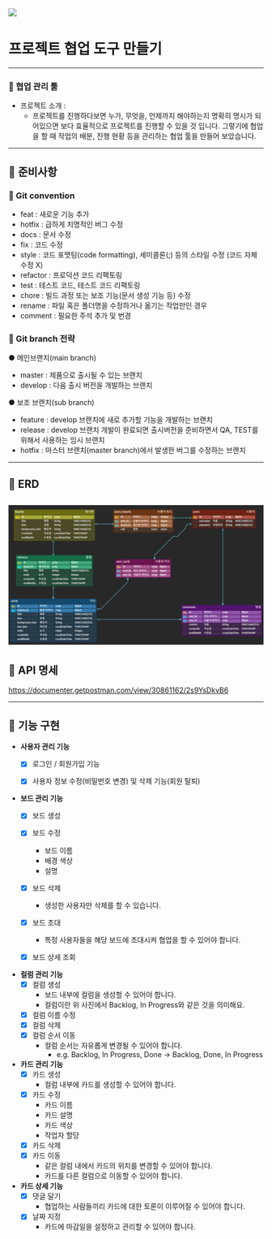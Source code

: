 <img src ="https://capsule-render.vercel.app/api?type=soft&color=6495ED&height=150&text=COLLABORATION TOOL&fontSize=70&fontColor=ffffff&animation=fadeIn"/>

# 프로젝트 협업 도구 만들기

---
### 🍄 협업 관리 툴
- 프로젝트 소개 :
  - 프로젝트를 진행하다보면 누가, 무엇을, 언제까지 해야하는지 명확히 명시가 되어있으면 보다 효율적으로 프로젝트를 진행할 수 있을 것 입니다.
    그렇기에 협업을 할 때 작업의 배분, 진행 현황 등을 관리하는 협업 툴을 만들어 보았습니다.
---
## 🍄 준비사항
### 🍄 Git convention
- feat : 새로운 기능 추가
- hotfix : 급하게 치명적인 버그 수정
- docs : 문서 수정
- fix : 코드 수정
- style : 코드 포맷팅(code formatting), 세미콜론(;) 등의 스타일 수정 (코드 자체 수정 X)
- refactor : 프로덕션 코드 리팩토링
- test : 테스트 코드, 테스트 코드 리팩토링
- chore : 빌드 과정 또는 보조 기능(문서 생성 기능 등) 수정
- rename : 파일 혹은 폴더명을 수정하거나 옮기는 작업만인 경우
- comment : 필요한 주석 추가 및 번경

### 🍄 Git branch 전략
● 메인브랜치(main branch)
- master : 제품으로 출시될 수 있는 브랜치
- develop : 다음 출시 버전을 개발하는 브랜치

● 보조 브랜치(sub branch)
- feature : develop 브랜치에 새로 추가할 기능을 개발하는 브랜치
- release : develop 브랜치 개발이 완료되면 출시버전을 준비하면서 QA, TEST를 위해서 사용하는 임시 브랜치
- hotfix : 마스터 브랜치(master branch)에서 발생한 버그를 수정하는 브랜치
---
## 🍄 ERD
![img.png](img.png)
---
## 🍄 API 명세
https://documenter.getpostman.com/view/30861162/2s9YsDkvB6

---
## 🍄 기능 구현
- **사용자 관리 기능**
    - [x]  로그인 / 회원가입 기능
    - [x]  사용자 정보 수정(비밀번호 변경) 및 삭제 기능(회원 탈퇴)


- **보드 관리 기능**
    - [x]  보드 생성
    - [x]  보드 수정
        - 보드 이름
        - 배경 색상
        - 설명
    - [x]  보드 삭제
        - 생성한 사용자만 삭제를 할 수 있습니다.
    - [x]  보드 초대
        - 특정 사용자들을 해당 보드에 초대시켜 협업을 할 수 있어야 합니다.
    - [x] 보드 상세 조회


- **컬럼 관리 기능**
    - [x]  컬럼 생성
        - 보드 내부에 컬럼을 생성할 수 있어야 합니다.
        - 컬럼이란 위 사진에서 Backlog, In Progress와 같은 것을 의미해요.
    - [x]  컬럼 이름 수정
    - [x]  컬럼 삭제
    - [x]  컬럼 순서 이동
        - 컬럼 순서는 자유롭게 변경될 수 있어야 합니다.
            - e.g. Backlog, In Progress, Done → Backlog, Done, In Progress


- **카드 관리 기능**
    - [x]  카드 생성
        - 컬럼 내부에 카드를 생성할 수 있어야 합니다.
    - [x]  카드 수정
        - 카드 이름
        - 카드 설명
        - 카드 색상
        - 작업자 할당
    - [x]  카드 삭제
    - [x]  카드 이동
        - 같은 컬럼 내에서 카드의 위치를 변경할 수 있어야 합니다.
        - 카드를 다른 컬럼으로 이동할 수 있어야 합니다.


- **카드 상세 기능**
    - [x]  댓글 달기
        - 협업하는 사람들끼리 카드에 대한 토론이 이루어질 수 있어야 합니다.
    - [x]  날짜 지정
        - 카드에 마감일을 설정하고 관리할 수 있어야 합니다.